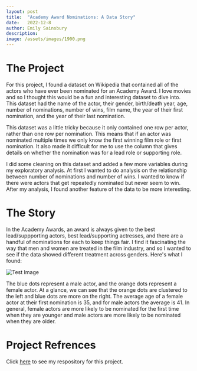 ```yaml
---
layout: post
title:  "Academy Award Nominations: A Data Story"
date:   2022-12-8
author: Emily Sainsbury
description: 
image: /assets/images/1900.png
---
```


# The Project
For this project, I found a dataset on Wikipedia that contained all of the actors who have ever been nominated for an Academy Award. I love movies and so I thought this would be a fun and interesting dataset to dive into. This dataset had the name of the actor, their gender, birth/death year, age, number of nominations, number of wins, film name, the year of their first nomination, and the year of their last nomination. 

This dataset was a little tricky because it only contained one row per actor, rather than one row per nomination. This means that if an actor was nominated multiple times we only know the first winning film role or first nomination. It also made it difficult for me to use the column that gives details on whether the nomination was for a lead role or supporting role. 

I did some cleaning on this dataset and added a few more variables during my exploratory analysis. At first I wanted to do analysis on the relationship between number of nominations and number of wins. I wanted to know if there were actors that get repeatedly nominated but never seem to win. After my analysis, I found another feature of the data to be more interesting.

# The Story
In the Academy Awards, an award is always given to the best lead/suppporting actors, best lead/supporting actresses, and there are a handful of nominations for each to keep things fair. I find it fascinating the way that men and women are treated in the film industry, and so I wanted to see if the data showed different treatment across genders. Here's what I found:

![Test Image](https://raw.githubusercontent.com/emilysainsbury/stat386-projects/main/assets/images/output.png)

The blue dots represent a male actor, and the orange dots represent a female actor. At a glance, we can see that the orange dots are clustered to the left and blue dots are more on the right. The average age of a female actor at their first nomination is 35, and for male actors the average is 41. In general, female actors are more likely to be nominated for the first time when they are younger and male actors are more likely to be nominated when they are older. 


# Project Refrences

Click [here](https://github.com/emilysainsbury/ActorsWebScraping) to see my respository for this project.







